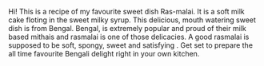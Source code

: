 Hi!
This is a recipe of my favourite sweet dish Ras-malai.
It is a soft milk cake floting in the sweet milky syrup.
This delicious, mouth watering sweet dish is from Bengal.
Bengal, is extremely popular and proud of their milk based mithais and rasmalai is one of those delicacies.
A good rasmalai is supposed to be soft, spongy, sweet and satisfying .
Get set to prepare the all time favourite Bengali delight right in your own kitchen.
